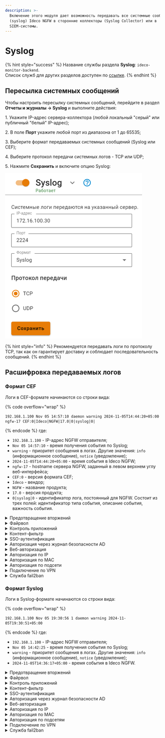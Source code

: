 ```yaml
---
description: >-
  Включение этого модуля дает возможность передавать все системные сообщения
  (syslog) Ideco NGFW в сторонние коллекторы (Syslog Collector) или в
  SIEM-системы.
---
```


# Syslog

{% hint style="success" %}
Название службы раздела **Syslog**: `ideco-monitor-backend`. \
Список служб для других разделов доступен по [ссылке](/settings/server-management/terminal/README.md).
{% endhint %}

## Пересылка системных сообщений

Чтобы настроить пересылку системных сообщений, перейдите в раздел **Отчеты и журналы -> Syslog** и выполните действия:

1\. Укажите IP-адрес сервера-коллектора (любой локальный "серый" или публичный "белый" IP-адрес);

2\. В поле **Порт** укажите любой порт из диапазона от 1 до 65535;

3\. Выберите формат передаваемых системных сообщений (Syslog или CEF);

4\. Выберите протокол передачи системных логов - TCP или UDP;

5\. Нажмите **Сохранить** и включите опцию Syslog:

![](/.gitbook/assets/remote-syslog.png)

{% hint style="info" %}
Рекомендуется передавать логи по протоколу TCP, так как он гарантирует доставку и соблюдает последовательность сообщений.
{% endhint %}

## Расшифровка передаваемых логов

### Формат CEF

Логи в CEF-формате начинаются со строки вида:

{% code overflow="wrap" %}
``` 
192.168.1.100 Nov 05 14:57:10 daemon warning 2024-11-05T14:44:20+05:00 ngfw-17 CEF:0|Ideco|NGFW|17.0|0|syslog|0|
```
{% endcode %}
где:

* `192.168.1.100` - IP-адрес NGFW отправителя;
* `Nov 05 14:57:10` - время получения события по Syslog;
* `warning` - приоритет сообщения в логах. Другие значения: `info` (информационное сообщение), `notice` (уведомление);
* `2024-11-05T14:44:20+05:00` - время события в Ideco NGFW;
* `ngfw-17` - hostname сервера NGFW, заданный в левом верхнем углу веб-интерфейса;
* `CEF:0` - версия формата CEF;
* `Ideco` - вендор;
* `NGFW` - название продукта;
* `17.0` - версия продукта;
* `0|syslog|0` - идентификатор лога, постоянный для NGFW. Состоит из трех полей: идентификатор типа события, описание события, важность события.

<details>

<summary>Предотвращение вторжений</summary>

{% code overflow="wrap" %}
```
192.168.1.100 Nov 05 14:57:10 daemon warning 2024-11-05T14:44:20+05:00 ngfw-17 CEF:0|Ideco|NGFW|17.0|0|syslog|0|deviceReceiptTime=1730799860 Severity=Warning DeviceProcessName=web-proxy DeviceCustomString1=1218332722865011 DeviceInboundInterface=seq:Leth1{3 DeviceProcessName=suricata_debug DeviceCustomString5=alert SourceAddress=192.168.101.25 DeviceCustomString1=local DeviceCustomString1Label=Src IP Type SourcePort=38003 SourceCountry= DeviceCustomString2= DeviceCustomString2Label=Src Country Code DeviceCustomString3=6103759e-5ad6-48b1-81b5-d15894b005ef DeviceCustomString3Label=Src session UUID SourceUserID=2 SourceUserName=user DestinationAddress=192.168.101.10 DeviceCustomString4=local DeviceCustomString4Label=Dst IP Type DestinationPort=53 DestinationCountry= DeviceCustomString5= DeviceCustomString5Label=Dst Country Code DeviceCustomString6= DeviceCustomString6Label=Dst session UUID DestinationUserID=-1 DestinationUserName= TransportProtocol=UDP DeviceEventClassID=1900005 Message=Mining pool DeviceEventCategory=Пулы криптомайнеров Severity=2 DeviceCustomString8=1 DeviceCustomString8Label=Alert GID DeviceCustomString9=blocked DeviceCustomString9Label=Alert action DestinationHostName= RequestUrl= RequestClientApplication= FlexNumber1=1 FlexNumber1Label=Flow packets to server FlexNumber2=0 FlexNumber2Label=Flow packets to client BytesIn=81 BytesOut=0 StartTime=2024-11-05 09:44:20.021521 EndTime=2024-11-05 09:44:20.021846 FlexNumber3=0 FlexNumber3Label=flow DeviceCustomString11= DeviceCustomString11Label=flow.state DeviceCustomString12= DeviceCustomString12Label=flow.reason FlexNumber4=0 FlexNumber4Label=flow.alerted DeviceCustomString14= DeviceCustomString14Label=tcp.tcp_flags DeviceCustomString15= DeviceCustomString15Label=tcp.tcp_flags_ts DeviceCustomString16= DeviceCustomString16Label=tcp.tcp_flags_tc FlexNumber5=0 FlexNumber5Label=tcp.cwr FlexNumber6=0 FlexNumber6Label=tcp.ecn FlexNumber7=0 FlexNumber7Label=tcp.urg FlexNumber8=0 FlexNumber8Label=tcp.ack FlexNumber9=0 FlexNumber9Label=tcp.psh FlexNumber10=0 FlexNumber10Label=tcp.rst FlexNumber11=0 FlexNumber11Label=tcp.syn FlexNumber12=0 FlexNumber12Label=tcp.fin DeviceCustomString17= DeviceCustomString17Label=tcp.state
```
{% endcode %}
где:

* `deviceReceiptTime` - время события в системе NGFW, может не совпадать с временем получения события по Syslog;
* `Severity` - важность события (Emergency, Alert, Critical, Error, Warning, Notice, Informational, Debug);
* `DeviceProcessName` - название службы NGFW;
* `DeviceCustomString1=1218332722865011` - внутренний идентификатор системы предотвращения вторжений flow (сессии);
* `DeviceInboundInterface=seq:Leth1{3` - содержит идентификатор входящего интерфейса;
* `DeviceProcessName=suricata_debug` - имя экземпляра системы предотвращения вторжений;
* `DeviceCustomString5=alert` - тип события;
* `SourceAddress=192.168.101.25` - IP-адрес источника;
* `DeviceCustomString1=local DeviceCustomString1Label=Src IP Type` - тип IP-адреса источника (`local` - локальный, `external` - внешний);
* `SourcePort=38003` - порт источника;
* `SourceCountry` - название местоположения источника;
* `DeviceCustomString2= DeviceCustomString2Label=Src Country Code` - ISO-код страны источника;
* `DeviceCustomString3=6103759e-5ad6-48b1-81b5-d15894b005ef DeviceCustomString3Label=Src session UUID` - внутренний идентификатор сессии Ideco NGFW источника; 
* `SourceUserID=2` - идентификатор пользователя источника;
* `SourceUserName=user` - имя пользователя источника;
* `DestinationAddress=192.168.101.10` - IP-адрес назначения;
* `DeviceCustomString4=local DeviceCustomString4Label=Dst IP Type` - тип IP-адреса назначения (`local` - локальный, `external` - внешний);
* `DestinationPort=53` - порт назначения;
* `DestinationCountry` - название местоположения назначения;
* `DeviceCustomString5= DeviceCustomString5Label=Dst Country Code` - ISO-код страны назначения;
* `DeviceCustomString6= DeviceCustomString6Label=Dst session UUID` - внутренний идентификатор сессии Ideco NGFW назначения;
* `DestinationUserID=-1` - идентификатор пользователя назначения;
* `DestinationUserName` - имя пользователя назначения;
* `TransportProtocol=UDP` - протокол;
* `DeviceEventClassID=1900005` - ID правила системы предотвращения вторжений;
* `Message=Mining pool` - сообщение из сработавшего правила;
* `DeviceEventCategory=Пулы криптомайнеров` - описание колонки в веб-интерфейсе События безопасности. Соответствие *alert.category:* -> *alert.signature* описаны в [файле](https://static.ideco.ru/static/alert.category%20-%20alert.signature.pdf);
* `Severity=2` - уровень угрозы, может принимать значения 1, 2, 3 и 256, где 1 - самый высокий уровень угрозы;
* `DeviceCustomString8=1 DeviceCustomString8Label=Alert GID` - GID угрозы;
* `DeviceCustomString9=blocked DeviceCustomString9Label=Alert action` - действие по отношению к угрозе (блокировать).

Служебные поля результата анализа HTTP-трафика. Заполняются, если в процессе анализа трафика был определен HTTP-протокол:

* `DestinationHostName` - идентификатор хоста;
* `RequestUrl` - URL, на который велось обращение;
* `RequestClientApplication` - информация, идентифицирующая HTTP-клиента.

Служебные поля flow (сессии):

* `FlexNumber1=1 FlexNumber1Label=Flow packets to server` - количество пакетов, переданное от клиента к серверу;
* `FlexNumber2=0 FlexNumber2Label=Flow packets to client` - количество пакетов, переданное от сервера к клиенту;
* `BytesIn=81` - количество байт, переданное от клиента к серверу;
* `BytesOut=0` - количество байт, переданное от сервера к клиенту;
* `StartTime=2024-11-05 09:44:20.021521` - начало;
* `EndTime=2024-11-05 09:44:20.021846` - окончание;
* `FlexNumber3=0 FlexNumber3Label=flow` - возраст;
* `DeviceCustomString11= DeviceCustomString11Label=flow.state` - текущее состояние;
* `DeviceCustomString12= DeviceCustomString12Label=flow.reason` - запущен ли IPsec в режиме отладки;
* `FlexNumber4=0 FlexNumber4Label=flow.alerted` - сгенерировался ли поток alert.

Состояние флага [TCP flow (сессии)](https://ru.wikipedia.org/wiki/Transmission_Control_Protocol#%D0%A4%D0%BB%D0%B0%D0%B3%D0%B8_(%D1%83%D0%BF%D1%80%D0%B0%D0%B2%D0%BB%D1%8F%D1%8E%D1%89%D0%B8%D0%B5_%D0%B1%D0%B8%D1%82%D1%8B)):

* `DeviceCustomString14= DeviceCustomString14Label=tcp.tcp_flags` - значение поля flags в заголовке TCP;
* `DeviceCustomString15= DeviceCustomString15Label=tcp.tcp_flags_ts` -  [timestamp флаги](https://www.atraining.ru/windows-network-tuning/#:~:text=TCP%20Timestamps%20–%20базовая%20низкоуровневая,не%20может%20высчитать%20данные%20значения);
* `DeviceCustomString16= DeviceCustomString16Label=tcp.tcp_flags_tc` - [флаг Truncated response](https://www.rfc-editor.org/rfc/rfc5966);
* `FlexNumber5=0 FlexNumber5Label=tcp.cwr` - флаг TCP-пакета, информирующий отправителя, что получен пакет с установленным флагом ECE (Подробнее в [RFC-3186](https://datatracker.ietf.org/doc/html/rfc3168));
* `FlexNumber6=0 FlexNumber6Label=tcp.ecn` - флаг TCP-пакета, информирующий получателя, что узел способен на явное уведомление о перегрузке сети;
* `FlexNumber7=0 FlexNumber7Label=tcp.urg` - флаг TCP-пакета, указывающий важность пакета;
* `FlexNumber8=0 FlexNumber8Label=tcp.ack` - флаг TCP-пакета, указывающий, что пакет получен;
* `FlexNumber9=0 FlexNumber9Label=tcp.psh` - флаг TCP-пакета, информирующий получателя, что все данные переданы и можно передать их приложению;
* `FlexNumber10=0 FlexNumber10Label=tcp.rst` - флаг TCP-пакета, указывающий, что соединение завершено в аварийном режиме;
* `FlexNumber11=0 FlexNumber11Label=tcp.syn` - флаг TCP-пакета, отвечающий за установку соединения;
* `FlexNumber12=0 FlexNumber12Label=tcp.fin` - флаг TCP-пакета, указывающий на завершение соединения в штатном порядке;
* `DeviceCustomString17= DeviceCustomString17Label=tcp.state` - [состояния сеанса TCP](https://ru.wikipedia.org/wiki/Transmission_Control_Protocol#Состояния_сеанса_TCP).

</details>

<details>

<summary>Файрвол</summary>

Логирование включается в разделе **Правила трафика -> Файрвол -> Логирование**.

{% code overflow="wrap" %}
```
192.168.1.100 Nov 05 16:49:00 daemon notice 2024-11-05T16:48:49+05:00 ngfw-17 CEF:0|Ideco|NGFW|17.0|0|syslog|0|deviceReceiptTime=1730807329 Severity=Warning DeviceProcessName=ideco-nflog msg=TCP src 192.168.101.25 sport 52416 dst 161.148.164.31 dport 443 table FWD rule 1 action drop
```
{% endcode %}
где:

* `deviceReceiptTime` - время события в системе NGFW, может не совпадать с временем получения события по Syslog;
* `Severity` - важность события (Emergency, Alert, Critical, Error, Warning, Notice, Informational, Debug);
* `DeviceProcessName` - название службы NGFW;
* `TCP` - протокол. Это поле принимает значения: UDP, TCP, ICMP, GRE, ESP и AH;
* `src` - IP-адрес источника;
* `sport` - порт источника для UDP и TCP;
* `dst` - IP-адрес назначения;
* `dport` - порт назначения для UDP и TCP;
* `table` - таблица правил, в которой произошло логирование;
* `rule` - ID правила из таблицы;
* `action` - действие, которое произошло.

</details>

<details>

<summary>Контроль приложений</summary>

{% code overflow="wrap" %}
```
192.168.1.100 Nov 05 16:07:01 daemon info 2024-11-05T16:06:52+05:00 ngfw-17 CEF:0|Ideco|NGFW|17.0|0|syslog|0|deviceReceiptTime=1730804812 Severity=Notice DeviceProcessName=ideco-app-control msg=(flow_info_rules_was_checked) 192.168.101.25:37936 -> 192.168.101.10:53 [Nintendo] \= 'DROP'.
```
{% endcode %}

* `deviceReceiptTime` - время события в системе NGFW, может не совпадать с временем получения события по Syslog;
* `Severity` - важность события (Emergency, Alert, Critical, Error, Warning, Notice, Informational, Debug);
* `DeviceProcessName` - название службы NGFW;
* `flow_info_rules_was_checked` - идентификатор процесса;
* `192.168.101.25:37936` - IP-адрес источника;
* `192.168.101.10:53 [Nintendo] \= 'DROP'` - результат анализа трафика, где  `[Nintendo]` - название приложения, к которому был применен результат. [Список всех приложений](https://static.ideco.ru/static/app_control.pdf).

</details>

<details>

<summary>Контент-фильтр</summary>

Логирование включается в разделе **Сервисы -> Прокси -> Основное**. Просмотр логов доступен в веб-интерфейсе в разделе **Отчеты и журналы -> Журнал веб-доступа**. Название служб для фильтрации: `ideco-content-filter-backend` и `squid`.

Пример блокировки ресурса:

{% code overflow="wrap" %}
```
192.168.1.100 Nov 06 16:39:20 daemon info 2024-11-06T18:39:18+05:00 ngfw-17 CEF:0|Ideco|NGFW|17.0|0|syslog|0|deviceReceiptTime=1730900358 Severity=Notice DeviceProcessName=squid msg=192.168.101.25 - - [06/Nov/2024:18:39:18 +0500] "GET https://www.last.fm/ HTTP/1.1" 403 7479 "-" "Mozilla/5.0 (X11; Linux x86_64; rv:131.0) Gecko/20100101 Firefox/131.0" TCP_DENIED:HIER_NONE "Custom deny 2 Запрещенные сайты users.id.2 group.id.1 " "av_name": "-", "av_object_infected": "-", "av_object_size": "-", "av_virus_name": "-"
```
{% endcode %}

* `deviceReceiptTime` - время события в системе NGFW, может не совпадать с временем получения события по Syslog;
* `Severity` - важность события (Emergency, Alert, Critical, Error, Warning, Notice, Informational, Debug);
* `DeviceProcessName` - название службы NGFW;
* `192.168.101.25` - IP-адрес пользователя;
* `[06/Nov/2024:18:39:18 +0500] "GET https://www.last.fm/ HTTP/1.1"`:
  * `[06/Nov/2024:18:39:18 +0500]` - дата/время события блокировки;
  * `GET` - метод;
  * `https://www.last.fm/` - URL заблокированного ресурса;
  * `HTTP/1.1` - протокол.
* `403` - код состояния HTTP;
* `7479` - передано байт (в ответ, включая HTTP-заголовок);
* `Mozilla/5.0 (X11; Linux x86_64; rv:131.0) Gecko/20100101 Firefox/131.0` - цифровой отпечаток браузера; 
* `TCP_DENIED:HIER_NONE` - техническое сообщение от [squid](http://wiki.squid-cache.org/SquidFaq/SquidLogs#Squid_result_codes);
* `Custom deny 2 Запрещенные сайты users.id.2 group.id.1`:
  * `2 Запрещенные сайты` - название и номер правила блокировки;
  * `users.id.2` - категория сайта;
  * `group.id.1` - значение поля **Применяется для** в сработавшем правиле.

</details>

<details>

<summary>SSO-аутентификация</summary>

{% code overflow="wrap" %}
```
2024-07-18T17:11:40+05:00 Ideco-NGFW CEF:0|Ideco|NGFW|17.0|0|syslog|0|deviceReceiptTime=1721304700 Severity=Notice DeviceProcessName=ideco-web-authd msg=Subnet 192.168.205.254/32 is authorized as user 'Sanek'. Connection made from None, type 'web'.
```
{% endcode %}

* `deviceReceiptTime` - время события в системе NGFW, может не совпадать с временем получения события по Syslog;
* `Severity` - важность события (Emergency, Alert, Critical, Error, Warning, Notice, Informational, Debug);
* `DeviceProcessName` - название службы NGFW;
* `192.168.205.254/32` - IP-адрес пользователя;
* `Sanek` - логин пользователя;
* `type 'web'` - тип авторизации веб.

</details>

<details>
<summary>Авторизация через журнал безопасности AD</summary>

{% code overflow="wrap" %}
```
2024-07-18T17:20:22+05:00 Ideco-NGFW CEF:0|Ideco|NGFW|17.0|0|syslog|0|deviceReceiptTime=1721305222 Severity=Notice DeviceProcessName=ideco-auth-backend msg=Subnet 192.168.205.254/32 is authorized as user 'Sanek'. Connection made from None, type 'log'.
```
{% endcode %}

* `deviceReceiptTime` - время события в системе NGFW, может не совпадать с временем получения события по Syslog;
* `Severity` - важность события (Emergency, Alert, Critical, Error, Warning, Notice, Informational, Debug);
* `DeviceProcessName` - название службы NGFW;
* `192.168.205.254/32` - IP-адрес пользователя;
* `Sanek` - логин пользователя;
* `type 'log'` - тип авторизации через журнал безопасности AD.

</details>

<details>
<summary>Веб-авторизация</summary>

{% code overflow="wrap" %}
```
192.168.1.100 Nov 05 18:18:58 daemon info 2024-11-05T18:18:51+05:00 ngfw-17 CEF:0|Ideco|NGFW|17.0|0|syslog|0|deviceReceiptTime=1730812731 Severity=Notice DeviceProcessName=ideco-web-authd msg=Subnet 192.168.101.25/32 is authorized as user 'user'. Connection made from None, type 'web'.
```
{% endcode %}

* `deviceReceiptTime` - время события в системе NGFW, может не совпадать с временем получения события по Syslog;
* `Severity` - важность события (Emergency, Alert, Critical, Error, Warning, Notice, Informational, Debug);
* `DeviceProcessName` - название службы NGFW;
* `192.168.101.25/32` - IP-адрес пользователя;
* `user` - логин пользователя;
* `type 'web'` - тип авторизации (веб).

</details>

<details>
<summary>Авторизация по IP</summary>

{% code overflow="wrap" %}
```
192.168.1.100 Nov 05 19:17:32 daemon info 2024-11-05T19:17:23+05:00 ngfw-17 CEF:0|Ideco|NGFW|17.0|0|syslog|0|deviceReceiptTime=1730816243 Severity=Notice DeviceProcessName=ideco-auth-backend msg=Subnet 192.168.101.25/32 is authorized as user 'user'. Connection made from None, type 'ip'.
```
{% endcode %}

* `deviceReceiptTime` - время события в системе NGFW, может не совпадать с временем получения события по Syslog;
* `Severity` - важность события (Emergency, Alert, Critical, Error, Warning, Notice, Informational, Debug);
* `DeviceProcessName` - название службы NGFW;
* `192.168.101.25/32` - IP-адрес пользователя;
* `user` - логин пользователя;
* `type 'ip'` - тип авторизации (IP).

</details>

<details>
<summary>Авторизация по MAC</summary>

{% code overflow="wrap" %}
```
192.168.1.100 Nov 05 19:23:03 daemon info 2024-11-05T19:22:55+05:00 ngfw-17 CEF:0|Ideco|NGFW|17.0|0|syslog|0|deviceReceiptTime=1730816575 Severity=Notice DeviceProcessName=ideco-auth-backend msg=Subnet 192.168.101.25/32 is authorized as user 'user'. Connection made from None, type 'mac'.
```
{% endcode %}

* `deviceReceiptTime` - время события в системе NGFW, может не совпадать с временем получения события по Syslog;
* `Severity` - важность события (Emergency, Alert, Critical, Error, Warning, Notice, Informational, Debug);
* `DeviceProcessName` - название службы NGFW;
* `192.168.101.25/32` - IP-адрес пользователя;
* `user` - логин пользователя;
* `type 'mac'` - тип авторизации (MAC).

</details>

<details>
<summary>Авторизация по подсети</summary>

{% code overflow="wrap" %}
```
192.168.1.100 Nov 05 19:27:05 daemon info 2024-11-05T19:26:58+05:00 ngfw-17 CEF:0|Ideco|NGFW|17.0|0|syslog|0|deviceReceiptTime=1730816818 Severity=Notice DeviceProcessName=ideco-auth-backend msg=Subnet 192.168.101.0/24 is authorized as user 'user'. Connection made from None, type 'net'
```
{% endcode %}

* `deviceReceiptTime` - время события в системе NGFW, может не совпадать с временем получения события по Syslog;
* `Severity` - важность события (Emergency, Alert, Critical, Error, Warning, Notice, Informational, Debug);
* `DeviceProcessName` - название службы NGFW;
* `192.168.101.0/24` - подсеть, по которой происходит авторизация;
* `user` - логин пользователя;
* `type 'net'` - тип авторизации (подсеть).

</details>

<details>

<summary>Подключение по VPN</summary>

{% code overflow="wrap" %}
```
192.168.1.100 Nov 06 12:15:46 daemon info 2024-11-06T14:15:35+05:00 ngfw-17 CEF:0|Ideco|NGFW|17.0|0|syslog|0|deviceReceiptTime=1730884535 Severity=Notice DeviceProcessName=ideco-vpn-authd msg=Subnet 10.128.0.3/32 is authorized as user 'user'. Connection made from '192.168.1.25', type 'pptp'.
```
{% endcode %}

* `deviceReceiptTime` - время события в системе NGFW, может не совпадать с временем получения события по Syslog;
* `Severity` - важность события (Emergency, Alert, Critical, Error, Warning, Notice, Informational, Debug);
* `DeviceProcessName` - название службы NGFW;
* `10.128.0.3/32` - сеть для VPN-подключений;
* `user` - логин пользователя;
* `192.168.1.25` - IP-адрес, откуда установлено подключение;
* `pptp` - протокол.

</details>

<details>

<summary>Служба fail2ban</summary>

{% code overflow="wrap" %}
```
192.168.1.100 Nov 06 15:02:25 daemon info 2024-11-06T17:02:17+05:00 ngfw-17 CEF:0|Ideco|NGFW|17.0|0|syslog|0|deviceReceiptTime=1730894537 Severity=Notice DeviceProcessName=fail2ban msg=INFO [utm-vpn-authd] Found 192.168.1.25 - 2024-11-06 17:02:16
```
{% endcode %}

* `deviceReceiptTime` - время события в системе NGFW, может не совпадать с временем получения события по Syslog;
* `Severity` - важность события (Emergency, Alert, Critical, Error, Warning, Notice, Informational, Debug);
* `DeviceProcessName` - название службы NGFW;
* `INFO` или `NOTICE` - приоритет сообщения в логах в виде информационного сообщения или уведомления;
* `INFO [utm-vpn-authd] Found 192.168.1.25 - 2024-11-06 17:02:16` - факт обнаружения правил безопасности с указанием группы правил ([utm-vpn-authd]), IP-адреса и даты/времени. Список групп правил: 
  * `utm-dovecot` - авторизация на почтовом сервере через почтовые клиенты;
  * `utm-postfix-connrate` - превышение лимита подключения к почтовому серверу;
  * `utm-postscreen-prgrt` - отслеживание нежелательных подключений (PREGREET) к почтовому серверу;
  * `utm-reverse-proxy-conn` - защита от DoS (лимит подключений);
  * `utm-reverse-proxy-req` - защита от DoS (лимит запросов в секунду);
  * `utm-reverse-proxy` - Web Application Firewall (WAF);
  * `utm-roundcube` - авторизация в веб-интерфейсы почтового сервера;
  * `utm-smtp` - авторизация по smtp;
  * `utm-ssh` - авторизация по ssh;
  * `utm-two-factor-codes` - прохождение двухфакторной аутентификации;
  * `utm-vpn-authd` - авторизация по VPN;
  * `utm-vpn-pppoe-authd` - авторизация по VPN PPPoE;
  * `utm-web-interface` - авторизация в административном веб-интерфейсе;
  * `utm-user-cabinet` - авторизация в пользовательском веб-интерфейсе.

</details>

### Формат Syslog

Логи в Syslog-формате начинаются со строки вида:

{% code overflow="wrap" %}
``` 
192.168.1.100 Nov 05 19:30:56 1 daemon warning 2024-11-05T19:30:51+05:00
```
{% endcode %}
где:

* `192.168.1.100` - IP-адрес NGFW отправителя;
* `Nov 05 14:42:25` - время получения события по Syslog;
* `warning` - приоритет сообщения в логах. Другие значения: `info` (информационное сообщение), `notice` (уведомление);
* `2024-11-05T14:36:17+05:00` - время события в Ideco NGFW.

<details>
<summary>Предотвращение вторжений</summary>

{% code overflow="wrap" %}
```
192.168.1.100	Nov 05 14:42:25 1 daemon warning 2024-11-05T14:36:17+05:00 ngfw-17 suricata - - - flow_id:534238476293026, in_iface:seq:Leth1{3, sensor_name:suricata_debug, event_type:alert, src_ip:192.168.101.25, src_ip_type:local, src_port:36872, src_country:, src_country_code:, src_session_uuid:6103759e-5ad6-48b1-81b5-d15894b005ef, src_user_id:2, src_user_name:user, dest_ip:192.168.101.10, dest_ip_type:local, dest_port:53, dest_country:, dest_country_code:, dest_session_uuid:, dest_user_id:-1, dest_user_name:, proto:UDP, alert.signature_id:1900005, alert.signature:Mining pool, alert.category:Пулы криптомайнеров, alert.severity:2, alert.gid:1, alert.action:blocked, http.hostname:, http.url:, http.http_user_agent:, flow.pkts_toserver:1, flow.pkts_toclient:0, flow.bytes_toserver:81, flow.bytes_toclient:0, flow.start:2024-11-05 09:36:17.714211, flow.end:2024-11-05 09:36:17.714612, flow.age:0, flow.state:, flow.reason:, flow.alerted:0, tcp.tcp_flags:, tcp.tcp_flags_ts:, tcp.tcp_flags_tc:, tcp.cwr:0, tcp.ecn:0, tcp.urg:0, tcp.ack:0, tcp.psh:0, tcp.rst:0, tcp.syn:0, tcp.fin:0, tcp.state:
```
{% endcode %}

* `ngfw-17` - hostname сервера NGFW, заданный в левом верхнем углу веб-интерфейса;
* `suricata` - название службы;
* `flow_id:534238476293026` - внутренний идентификатор системы предотвращения вторжений flow (сессии);
* `in_iface:seq:Leth1{3` - содержит идентификатор входящего интерфейса;
* `sensor_name:suricata_debug` - имя экземпляра системы предотвращения вторжений;
* `event_type:alert` - тип события;
* `src_ip:192.168.101.25` - IP-адрес источника;
* `src_port:36872` - порт источника;
* `src_country:` - название местоположения источника;
* `src_country_code:` - ISO-код страны источника;
* `src_session_uuid:6103759e-5ad6-48b1-81b5-d15894b005ef` - внутренний идентификатор сессии Ideco NGFW источника;
* `src_user_id:2` - идентификатор пользователя источника;
* `src_user_name:user`- имя пользователя источника;
* `dest_ip:192.168.101.10` - IP-адрес назначения;
* `dest_port:53` - порт назначения;
* `dest_country:` - название местоположения назначения;
* `dest_country_code:` - ISO-код страны назначения;
* `dest_session_uuid:` - внутренний идентификатор сессии Ideco NGFW назначения;
* `dest_user_id:-1` - идентификатор пользователя назначения;
* `dest_user_name:` - имя пользователя назначения;
* `proto:UDP` - протокол;
* `alert.signature_id:1900005` - ID правила системы предотвращения вторжений;
* `alert.signature:Mining pool` - сообщение из сработавшего правила;
* `alert.category:Пулы криптомайнеров` - описание колонки в веб-интерфейсе **События безопасности**. Соответствие *alert.category:* -> *alert.signature* описаны в [файле](https://static.ideco.ru/static/alert.category%20-%20alert.signature.pdf);
* `alert.severity:2` - уровень угрозы, может принимать значения 1, 2, 3 и 256, где 1 - самый высокий уровень угрозы;
* `alert.gid:1` - GID угрозы;
* `alert.action:blocked` - действие по отношению к угрозе (блокировать).

Служебные поля результата анализа HTTP-трафика. Заполняются, если в процессе анализа трафика был определен HTTP-протокол:

* `http.hostname:` - идентификатор хоста;
* `http.url:` - URL, на который велось обращение;
* `http.http_user_agent:` - информация, идентифицирующая HTTP-клиента.
  
Служебные поля flow (сессии):

* `flow.pkts_toserver:1` - количество пакетов, переданное от клиента к серверу;
* `flow.pkts_toclient:0` - количество пакетов, переданное от сервера к клиенту;
* `flow.bytes_toserver:81` - количество байт, переданное от клиента к серверу;
* `flow.bytes_toclient:0` - количество байт, переданное от сервера к клиенту;
* `flow.start:2024-11-05 09:36:17.714211` - начало;
* `flow.end:2024-11-05 09:36:17.714612` - окончание;
* `flow.age:0` - возраст;
* `flow.state:` - текущее состояние;
* `flow.reason:` - запущена ли IPsec в режиме отладки;
* `flow.alerted:0` - сгенерировался ли поток alert.

Состояние флага [TCP flow(сессии)](https://ru.wikipedia.org/wiki/Transmission_Control_Protocol#%D0%A4%D0%BB%D0%B0%D0%B3%D0%B8_(%D1%83%D0%BF%D1%80%D0%B0%D0%B2%D0%BB%D1%8F%D1%8E%D1%89%D0%B8%D0%B5_%D0%B1%D0%B8%D1%82%D1%8B)):

* `tcp.tcp_flags:` - значение поля flags в заголовке TCP;
* `tcp.tcp_flags_ts:` -  [timestamp флаги](https://www.atraining.ru/windows-network-tuning/#:~:text=TCP%20Timestamps%20–%20базовая%20низкоуровневая,не%20может%20высчитать%20данные%20значения);
* `tcp.tcp_flags_tc:` - [флаг Truncated response](https://www.rfc-editor.org/rfc/rfc5966);
* `tcp.cwr:0` - флаг TCP-пакета, информирующий отправителя, что получен пакет с установленным флагом ECE (Подробнее в [RFC-3186](https://datatracker.ietf.org/doc/html/rfc3168));
* `tcp.ecn:0` - флаг TCP-пакета, информирующий получателя, что узел способен на явное уведомление  о перегрузке сети;
* `tcp.urg:0` - флаг TCP-пакета, указывающий важность пакета;
* `tcp.ack:0` - флаг TCP-пакета, указывающий, что пакет получен;
* `tcp.psh:0` - флаг TCP-пакета, информирующий получателя, что все данные переданы и можно передать их приложению;
* `tcp.rst:0` - флаг TCP-пакета, указывающий, что соединение завершено в аварийном режиме;
* `tcp.syn:0` - флаг TCP-пакета, отвечающий за установку соединения;
* `tcp.fin:0` - флаг TCP-пакета, указывающий на завершение соединения в штатном порядке;
* `tcp.state:` - [состояния сеанса TCP](https://ru.wikipedia.org/wiki/Transmission_Control_Protocol#Состояния_сеанса_TCP).

</details>

<details>

<summary>Файрвол</summary>

{% code overflow="wrap" %}
```
192.168.1.100 Nov 05 16:50:52 1 daemon notice 2024-11-05T16:50:46+05:00 ngfw-17 ideco-nflog - - - TCP src 192.168.101.25 sport 35468 dst 161.148.164.31 dport 443 table FWD rule 1 action drop
```
{% endcode %}

* `ngfw-17` - hostname сервера NGFW, заданный в левом верхнем углу веб-интерфейса;
* `ideco-nflog` - название службы;
* `TCP` - протокол, принимает значения: UDP, TCP, ICMP, GRE, ESP и AH;
* `src` - IP-адрес источника;
* `sport` - порт источника для UDP и TCP;
* `dst` - IP-адрес назначения;
* `dport` - порт назначения для UDP и TCP;
* `table` - таблица правил, в которой произошло логирование;
* `rule` - ID правила из таблицы;
* `action` - действие, которое произошло.

</details>

<details>

<summary>Контроль приложений</summary>

{% code overflow="wrap" %}
```
192.168.1.100 Nov 05 16:04:58 1 daemon info 2024-11-05T16:04:51+05:00 ngfw-17 ideco-app-control - - - (flow_info_rules_was_checked) 192.168.101.25:43800 -> 192.168.101.10:53 [Nintendo] = 'DROP'.
```
{% endcode %}

* `ngfw-17` - hostname сервера NGFW, заданный в левом верхнем углу веб-интерфейса;
* `ideco-app-control` - название службы;
* `192.168.101.25:43800` - IP-адрес источника;
* `192.168.101.10:53 [Nintendo] = 'DROP'` - результат анализа трафика, где  `[Nintendo]` - название приложения, к которому был применен результат. [Список всех приложений](https://static.ideco.ru/static/app_control.pdf).

</details>

<details>

<summary>Контент-фильтр</summary>

Логирование включается в разделе **Сервисы -> Прокси -> Основное**. Просмотр логов доступен в веб-интерфейсе в разделе **Отчеты и журналы -> Журнал веб-доступа**. Название служб для фильтрации: `ideco-content-filter-backend` и `squid`.

Пример блокировки ресурса:

{% code overflow="wrap" %}
```
192.168.1.100 Nov 06 16:40:56 1 daemon info 2024-11-06T18:40:50+05:00 ngfw-17 squid - - - 192.168.101.25 - - [06/Nov/2024:18:40:50 +0500] "GET https://www.last.fm/ HTTP/1.1" 403 7479 "-" "Mozilla/5.0 (X11; Linux x86_64; rv:131.0) Gecko/20100101 Firefox/131.0" TCP_DENIED:HIER_NONE "Custom deny 2 Запрещенные сайты users.id.2 group.id.1 " "av_name": "-", "av_object_infected": "-", "av_object_size": "-", "av_virus_name": "-"
```
{% endcode %}

* `ngfw-17` - hostname сервера NGFW, заданный в левом верхнем углу веб-интерфейса;
* `squid` - название службы;
* `192.168.101.25` - IP-адрес пользователя;
* `[06/Nov/2024:18:40:50 +0500] "GET https://www.last.fm/ HTTP/1.1"`:
  * `[06/Nov/2024:18:40:50 +0500]` - дата/время события блокировки;
  * `GET` - метод;
  * `https://www.last.fm/` - URL заблокированного ресурса;
  * `HTTP/1.1` - протокол.
* `403` - код состояния HTTP;
* `7479` - передано байт (в ответ, включая HTTP-заголовок);
* `Mozilla/5.0 (X11; Linux x86_64; rv:131.0) Gecko/20100101 Firefox/131.0` - цифровой отпечаток браузера; 
* `TCP_DENIED:HIER_NONE` - техническое сообщение от [squid](http://wiki.squid-cache.org/SquidFaq/SquidLogs#Squid_result_codes);
* `Custom deny 2 Запрещенные сайты users.id.2 group.id.1`:
  * `2 Запрещенные сайты` - название и номер правила блокировки;
  * `users.id.2` - категория сайта;
  * `group.id.1` - значение поля **Применяется для** в сработавшем правиле.

</details>

<details>
<summary>SSO-аутентификация</summary>

{% code overflow="wrap" %}
```
2024-07-18T16:59:55+05:00 Ideco-NGFW ideco-web-authd - - - Subnet 192.168.205.254/32 is authorized as user 'Sanek'. Connection made from None, type 'web'.
```
{% endcode %}

* `Ideco-NGFW` - hostname сервера NGFW, заданный в левом верхнем углу веб-интерфейса;
* `ideco-web-authd` - название службы;
* `192.168.205.254/32` - IP-адрес пользователя;
* `Sanek` - логин пользователя;
* `type 'web'` - тип авторизации веб.

</details>

<details>
<summary>Авторизация через журнал безопасности AD</summary>

{% code overflow="wrap" %}
```
2024-07-18T16:19:39+05:00 Ideco-NGFW ideco-auth-backend - - - Subnet 192.168.205.254/32 is authorized as user 'Sanek'. Connection made from None, type 'log'.
```
{% endcode %}

* `Ideco-NGFW` - hostname сервера NGFW, заданный в левом верхнем углу веб-интерфейса;
* `ideco-auth-backend` - название службы;
* `192.168.205.254/32` - IP-адрес пользователя;
* `Sanek` - логин пользователя;
* `type 'log'` - тип авторизации через журнал безопасности AD.

</details>

<details>
<summary>Веб-авторизация</summary>

{% code overflow="wrap" %}
```
192.168.1.100 Nov 05 18:12:01 1 daemon info 2024-11-05T18:11:48+05:00 ngfw-17 ideco-web-authd - - - Subnet 192.168.101.25/32 is authorized as user 'user'. Connection made from None, type 'web'.
```
{% endcode %}

* `ngfw-17` - hostname сервера NGFW, заданный в левом верхнем углу веб-интерфейса;
* `ideco-web-authd` - название службы;
* `192.168.101.25/32` - IP-адрес пользователя;
* `user` - логин пользователя;
* `type 'web'` - тип авторизации (веб).

</details>

<details>
<summary>Авторизация по IP</summary>

{% code overflow="wrap" %}
```
192.168.1.100 Nov 05 19:38:58 1 daemon info 2024-11-05T19:38:46+05:00 ngfw-17 ideco-auth-backend - - - Subnet 192.168.101.25/32 is authorized as user 'user'. Connection made from None, type 'ip'.
```
{% endcode %}

* `ngfw-17` - hostname сервера NGFW, заданный в левом верхнем углу веб-интерфейса;
* `ideco-auth-backend` - название службы;
* `192.168.101.25/32` - IP-адрес пользователя;
* `user` - логин пользователя;
* `type 'ip'` - тип авторизации (IP).

</details>

<details>
<summary>Авторизация по MAC</summary>

{% code overflow="wrap" %}
```
192.168.1.100 Nov 05 19:32:47 1 daemon info 2024-11-05T19:32:34+05:00 ngfw-17 ideco-auth-backend - - - Subnet 192.168.101.25/32 is authorized as user 'user'. Connection made from None, type 'mac'.
```
{% endcode %}

* `ngfw-17` - hostname сервера NGFW, заданный в левом верхнем углу веб-интерфейса;
* `ideco-auth-backend` - название службы;
* `192.168.101.25/32` - IP-адрес пользователя;
* `user` - логин пользователя;
* `type 'mac'` - тип авторизации (MAC).

</details>

<details>
<summary>Авторизация по подсетям</summary>

{% code overflow="wrap" %}
```
192.168.1.100 Nov 05 19:30:56 1 daemon info 2024-11-05T19:30:51+05:00 ngfw-17 ideco-auth-backend - - - Subnet 192.168.101.0/24 is authorized as user 'user'. Connection made from None, type 'net'.
```
{% endcode %}

* `ngfw-17` - hostname сервера NGFW, заданный в левом верхнем углу веб-интерфейса;
* `ideco-auth-backend` - название службы;
* `192.168.101.0/24` - подсеть пользователя;
* `user` - логин пользователя;
* `type 'net'` - тип авторизации (подсеть).

</details>

<details>
<summary>Подключение по VPN</summary>

{% code overflow="wrap" %}
```
192.168.1.100 Nov 06 12:12:36 1 daemon info 2024-11-06T14:12:24+05:00 ngfw-17 ideco-vpn-authd - - - Subnet 10.128.0.3/32 is authorized as user 'user'. Connection made from '192.168.1.25', type 'pptp'.
```
{% endcode %}

* `ngfw-17` - hostname сервера NGFW, заданный в левом верхнем углу веб-интерфейса;
* `ideco-vpn-authd` - название службы;
* `10.128.0.3/32` - сеть для VPN-подключений;
* `user` - логин пользователя; 
* `192.168.1.25` - IP-адрес, с которого установлено подключение;
* `pptp` - протокол.

</details>

<details>
<summary>Служба fail2ban</summary>

{% code overflow="wrap" %}
```
192.168.1.100 Nov 06 15:14:42 1 daemon info 2024-11-06T17:14:30+05:00 ngfw-17 fail2ban - - - INFO [utm-vpn-authd] Found 192.168.1.25 - 2024-11-06 17:14:30
```
{% endcode %}

* `ngfw-17` - hostname сервера NGFW, заданный в левом верхнем углу веб-интерфейса;
* `fail2ban` - название службы;
* `INFO` или `NOTICE` - приоритет сообщения в логах в виде информационного сообщения или уведомления;
* `INFO [utm-vpn-authd] Found 192.168.1.25 - 2024-11-06 17:02:16` - факт обнаружения правил безопасности с указанием группы правил ([utm-vpn-authd]), IP-адреса и даты/времени. Список групп правил: 
  * `utm-dovecot` - авторизация на почтовом сервере через почтовые клиенты;
  * `utm-postfix-connrate` - превышение лимита подключения к почтовому серверу;
  * `utm-postscreen-prgrt` - отслеживание нежелательных подключений (PREGREET) к почтовому серверу;
  * `utm-reverse-proxy-conn` - защита от DoS (лимит подключений);
  * `utm-reverse-proxy-req` - защита от DoS (лимит запросов в секунду);
  * `utm-reverse-proxy` - Web Application Firewall (WAF);
  * `utm-roundcube` - авторизация в веб-интерфейсы почтового сервера;
  * `utm-smtp` - авторизация по smtp;
  * `utm-ssh` - авторизация по ssh;
  * `utm-two-factor-codes` - прохождение двухфакторной аутентификации;
  * `utm-vpn-authd` - авторизация по VPN;
  * `utm-vpn-pppoe-authd` - авторизация по VPN PPPoE;
  * `utm-web-interface` - авторизация в административном веб-интерфейсе;
  * `utm-user-cabinet` - авторизация в пользовательском веб-интерфейсе.

</details>